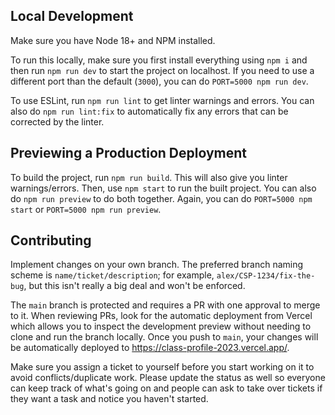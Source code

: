 ## Local Development

Make sure you have Node 18+ and NPM installed.

To run this locally, make sure you first install everything using `npm i` and then run `npm run dev` to start the project on localhost. If you need to use a different port than the default (`3000`), you can do `PORT=5000 npm run dev`.

To use ESLint, run `npm run lint` to get linter warnings and errors. You can also do `npm run lint:fix` to automatically fix any errors that can be corrected by the linter.

## Previewing a Production Deployment

To build the project, run `npm run build`. This will also give you linter warnings/errors. Then, use `npm start` to run the built project. You can also do `npm run preview` to do both together. Again, you can do `PORT=5000 npm start` or `PORT=5000 npm run preview`.

## Contributing

Implement changes on your own branch. The preferred branch naming scheme is `name/ticket/description`; for example, `alex/CSP-1234/fix-the-bug`, but this isn't really a big deal and won't be enforced.

The `main` branch is protected and requires a PR with one approval to merge to it. When reviewing PRs, look for the automatic deployment from Vercel which allows you to inspect the development preview without needing to clone and run the branch locally. Once you push to `main`, your changes will be automatically deployed to https://class-profile-2023.vercel.app/.

Make sure you assign a ticket to yourself before you start working on it to avoid conflicts/duplicate work. Please update the status as well so everyone can keep track of what's going on and people can ask to take over tickets if they want a task and notice you haven't started.
